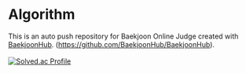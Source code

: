 # Algorithm
This is an auto push repository for Baekjoon Online Judge created with [BaekjoonHub](https://github.com/BaekjoonHub/BaekjoonHub).
(https://github.com/BaekjoonHub/BaekjoonHub).
<br>
<br>
[![Solved.ac Profile](http://mazassumnida.wtf/api/v2/generate_badge?boj=minsu_510)](https://solved.ac/minsu_510/)
